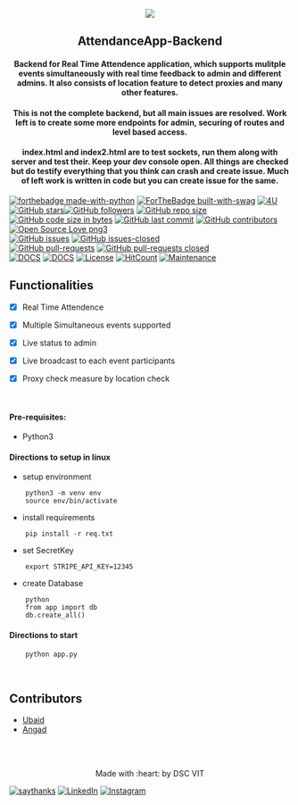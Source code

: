 <p align="center">
	<img src="https://user-images.githubusercontent.com/30529572/72455010-fb38d400-37e7-11ea-9c1e-8cdeb5f5906e.png" />
	<h2 align="center"> AttendanceApp-Backend  </h2>
	<h4 align="center"> Backend for Real Time Attendence application, which supports mulitple events simultaneously with real time feedback to admin and different admins. It also consists of location feature to detect proxies and many other features. <h4>
</p>
	<h4 align="center"> This is not the complete backend, but all main issues are resolved. Work left is to create some more endpoints for admin, securing of routes and level based access. </h4>
	<h4 align="center"> index.html and index2.html are to test sockets, run them along with server and test their. Keep your dev console open. All things are checked but do testify everything that you think can crash and create issue. Much of left work is written in code but you can create issue for the same. </h4>


[![forthebadge made-with-python](http://ForTheBadge.com/images/badges/made-with-python.svg)](https://www.python.org/) [![ForTheBadge built-with-swag](http://ForTheBadge.com/images/badges/built-with-swag.svg)](https://GitHub.com/D-E-F-E-A-T/) [![4U](https://forthebadge.com/images/badges/for-you.svg)](https://github.com/GDGVIT/)
</br>
[![GitHub stars](https://img.shields.io/github/stars/GDGVIT/AttendanceApp-Backend.svg?style=social&label=Star&maxAge=2592000)](https://GitHub.com/GDGVIT/AttendanceApp-Backend/stargazers/)[![GitHub followers](https://img.shields.io/github/followers/D-E-F-E-A-T.svg?style=social&label=Follow&maxAge=2592000)](https://github.com/D-E-F-E-A-T?tab=followers)
[![GitHub repo size](https://img.shields.io/github/repo-size/GDGVIT/AttendanceApp-Backend.svg?logo=git&style=social)](https://github.com/GDGVIT/) [![GitHub code size in bytes](https://img.shields.io/github/languages/code-size/GDGVIT/AttendanceApp-Backend.svg?logo=python&style=social)](https://github.com/GDGVIT/AttendanceApp-Backend)
 [![GitHub last commit](https://img.shields.io/github/last-commit/GDGVIT/AttendanceApp-Backend.svg?color=critical&logo=github&style=social)](https://github.com/GDGVIT/AttendanceApp-Backend/) [![GitHub contributors](https://img.shields.io/github/contributors/GDGVIT/AttendanceApp-Backend.svg)](https://GitHub.com/GDGVIT/AttendanceApp-Backend/graphs/contributors/) [![Open Source Love png3](https://badges.frapsoft.com/os/v3/open-source.png?v=103)](https://github.com/ellerbrock/open-source-badges/)
 </br>
 [![GitHub issues](https://img.shields.io/github/issues/GDGVIT/AttendanceApp-Backend.svg)](https://GitHub.com/GDGVIT/AttendanceApp-Backend/issues/) [![GitHub issues-closed](https://img.shields.io/github/issues-closed/GDGVIT/AttendanceApp-Backend.svg)](https://GitHub.com/GDGVIT/AttendanceApp-Backend/issues?q=is%3Aissue+is%3Aclosed)
</br>
[![GitHub pull-requests](https://img.shields.io/github/issues-pr/GDGVIT/AttendanceApp-Backend.svg)](https://GitHub.com/GDGVIT/AttendanceApp-Backend/pull/) [![GitHub pull-requests closed](https://img.shields.io/github/issues-pr-closed/GDGVIT/AttendanceApp-Backend.svg)](https://GitHub.com/GDGVIT/AttendanceApp-Backend/pull/)
</br>
[![DOCS](https://img.shields.io/badge/Documentation-postman%20docs-green?style=flat-square&logo=appveyor)](https://documenter.getpostman.com/view/9118595/SWTBfJAv)
[![DOCS](https://img.shields.io/badge/Documentation-Testing%20Guide-green?style=flat-square&logo=appveyor)](https://github.com/D-E-F-E-A-T/AttendanceApp-Backend/blob/factored_code_beta/Guides/TestingGuide.md)
[![License](http://img.shields.io/:license-mit-blue.svg?style=flat-square)](http://badges.mit-license.org)
[![HitCount](http://hits.dwyl.io/D-E-F-E-A-T/AttendanceApp-Backend.svg)](http://hits.dwyl.io/D-E-F-E-A-T/AttendanceApp-Backend)
[![Maintenance](https://img.shields.io/badge/Maintained%3F-yes-green.svg)](https://GitHub.com/GDGVIT/AttendanceApp-Backend)

## Functionalities
- [x]  Real Time Attendence
- [x]  Multiple Simultaneous events supported
- [x]  Live status to admin
- [x]  Live broadcast to each event participants 
- [x]  Proxy check measure by location check


<br>


#### Pre-requisites:
  - Python3

#### Directions to setup in linux 
  - setup environment
```
    python3 -m venv env
    source env/bin/activate
```
  - install requirements
```
    pip install -r req.txt
```
  - set SecretKey
```
    export STRIPE_API_KEY=12345
```
  - create Database
```
    python
    from app import db
    db.create_all()
```

#### Directions to start

```
    python app.py
```

<br>

## Contributors

- [ Ubaid ](https://github.com/Geek-ubaid/)
- [ Angad ](https://github.com/L04DB4L4NC3R)


<br>
<br>

<p align="center">
	Made with :heart: by DSC VIT
</p>


[![saythanks](https://img.shields.io/badge/say-thanks-ff69b4.svg)](https://github.com/D-E-F-E-A-T) 
[![LinkedIn](https://img.shields.io/static/v1.svg?label=Connect&message=@Kush&color=grey&logo=linkedin&labelColor=blue&style=social)](https://www.linkedin.com/in/kush-choudhary-567b38169?lipi=urn%3Ali%3Apage%3Ad_flagship3_profile_view_base_contact_details%3BDYkgbUGhTniMSRqOUkdN3A%3D%3D) [![Instagram](https://img.shields.io/badge/Instagram-follow-yellow.svg?logo=instagram&logoColor=white)](https://www.instagram.com/kush.philosopher/)
